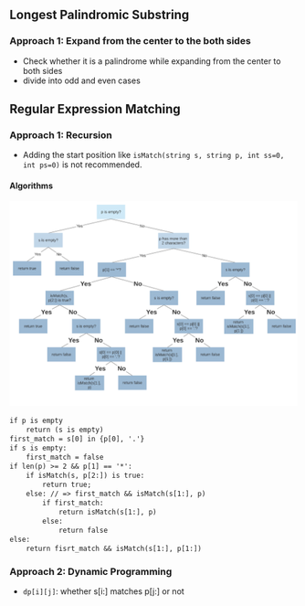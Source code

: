 ## Longest Palindromic Substring

### Approach 1: Expand from the center to the both sides

+ Check whether it is a palindrome while expanding from the center to both sides
+ divide into odd and even cases

## Regular Expression Matching

### Approach 1: Recursion

+ Adding the start position like `isMatch(string s, string p, int ss=0, int ps=0)` is not recommended.

#### Algorithms
![](../images/regular-expression-matching.svg)

```
if p is empty
    return (s is empty)
first_match = s[0] in {p[0], '.'}
if s is empty:
    first_match = false
if len(p) >= 2 && p[1] == '*':
    if isMatch(s, p[2:]) is true:
        return true;
    else: // => first_match && isMatch(s[1:], p)
        if first_match:
            return isMatch(s[1:], p)
        else:
            return false
else:
    return fisrt_match && isMatch(s[1:], p[1:])
```

### Approach 2: Dynamic Programming

+ `dp[i][j]`: whether s[i:] matches p[j:] or not





